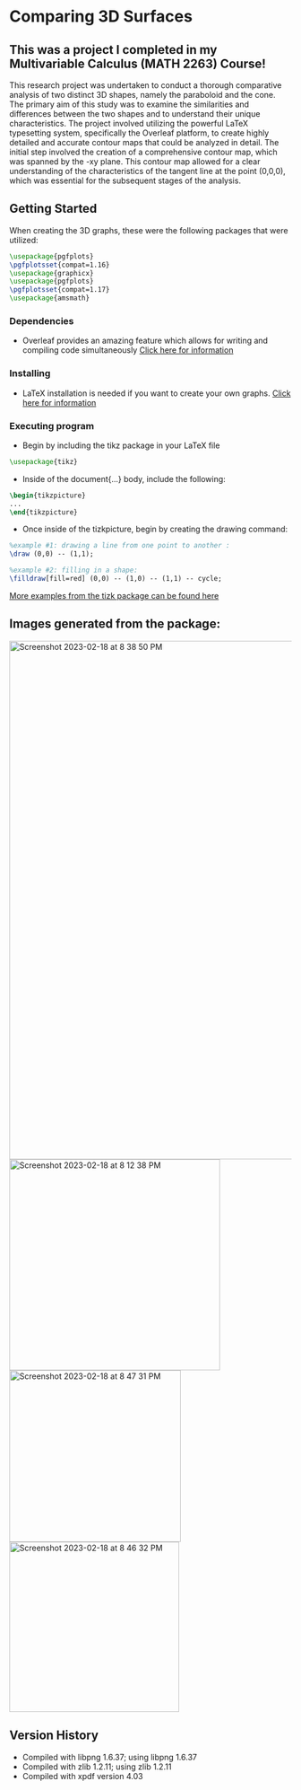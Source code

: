 # Comparing 3D Surfaces

## This was a project I completed in my Multivariable Calculus (MATH 2263) Course!

This research project was undertaken to conduct a thorough comparative analysis of two distinct 3D shapes, namely the paraboloid and the cone. 
The primary aim of this study was to examine the similarities and differences between the two shapes and to understand their unique characteristics. 
The project involved utilizing the powerful LaTeX typesetting system, specifically the Overleaf platform, to create highly detailed and 
accurate contour maps that could be analyzed in detail. The initial step involved the creation of a comprehensive contour map, which
was spanned by the -xy plane. This contour map allowed for a clear understanding of the characteristics of the tangent line at the
point (0,0,0), which was essential for the subsequent stages of the analysis.

## Getting Started 

When creating the 3D graphs, these were the following packages that were utilized: 
```tex
\usepackage{pgfplots}
\pgfplotsset{compat=1.16}
\usepackage{graphicx}
\usepackage{pgfplots}
\pgfplotsset{compat=1.17}
\usepackage{amsmath}
```


### Dependencies

* Overleaf provides an amazing feature which allows for writing and compiling code simultaneously [Click here for information](https://www.latex-project.org/get/)

### Installing

* LaTeX installation is needed if you want to create your own graphs. [Click here for information](https://www.overleaf.com/learn/latex/Choosing_a_LaTeX_Compiler)

### Executing program
* Begin by including the tikz package in your LaTeX file
```tex
\usepackage{tikz}
```

* Inside of the document{...} body, include the following:
```tex
\begin{tikzpicture}
...
\end{tikzpicture}
 ```
 
* Once inside of the tizkpicture, begin by creating the drawing command:
```tex
%example #1: drawing a line from one point to another : 
\draw (0,0) -- (1,1);

%example #2: filling in a shape:
\filldraw[fill=red] (0,0) -- (1,0) -- (1,1) -- cycle;
```
[More examples from the tizk package can be found here](https://www.overleaf.com/learn/latex/TikZ_package)


## Images generated from the package: 
<img width="924" alt="Screenshot 2023-02-18 at 8 38 50 PM" src="https://user-images.githubusercontent.com/107647071/219909167-4e606ce1-0ea3-47c4-a360-1bdfc60055d2.png">

<img width="376" alt="Screenshot 2023-02-18 at 8 12 38 PM" src="https://user-images.githubusercontent.com/107647071/219909168-e7e126d8-972d-4e5d-95b2-c9cb4ad1b9d7.png">

<img width="306" alt="Screenshot 2023-02-18 at 8 47 31 PM" src="https://user-images.githubusercontent.com/107647071/219909429-620b0001-d544-4ef4-9c97-79d66071e367.png">

<img width="303" alt="Screenshot 2023-02-18 at 8 46 32 PM" src="https://user-images.githubusercontent.com/107647071/219909432-8667dad9-09c7-459b-81e8-d8452a7643c3.png">





## Version History
* Compiled with libpng 1.6.37; using libpng 1.6.37
* Compiled with zlib 1.2.11; using zlib 1.2.11
* Compiled with xpdf version 4.03
